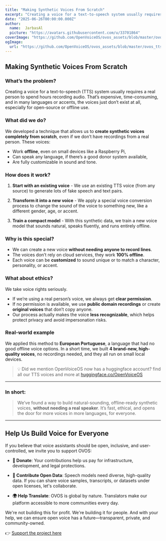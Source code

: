 ```yaml
---
title: "Making Synthetic Voices From Scratch"
excerpt: "Creating a voice for a text-to-speech system usually requires a real person to spend hours recording audio. That’s expensive, time-consuming, and in many languages or accents, the voices just don’t exist at all"
date: "2025-06-26T00:00:00.000Z"
author:
  name:  JarbasAl
  picture: "https://avatars.githubusercontent.com/u/33701864"
coverImage: "https://github.com/OpenVoiceOS/ovos_assets/blob/master/ovos_tts.png?raw=true"
ogImage:
  url: "https://github.com/OpenVoiceOS/ovos_assets/blob/master/ovos_tts.png?raw=true"
---
```


## Making Synthetic Voices From Scratch

### What’s the problem?

Creating a voice for a text-to-speech (TTS) system usually requires a real person to spend hours recording audio. That’s expensive, time-consuming, and in many languages or accents, the voices just don’t exist at all, especially for open-source or offline use.

### What did we do?

We developed a technique that allows us to **create synthetic voices completely from scratch**, even if we don’t have recordings from a real person. These voices:

* Work **offline**, even on small devices like a Raspberry Pi,
* Can speak any language, if there’s a good donor system available,
* Are fully customizable in sound and tone.

### How does it work?

1. **Start with an existing voice** - We use an existing TTS voice (from any source) to generate lots of fake speech and text pairs.

2. **Transform it into a new voice** - We apply a special voice conversion process to change the sound of the voice to something new, like a different gender, age, or accent.

3. **Train a compact model** - With this synthetic data, we train a new voice model that sounds natural, speaks fluently, and runs entirely offline.

### Why is this special?

* We can create a new voice **without needing anyone to record lines**.
* The voices don’t rely on cloud services, they work **100% offline**.
* Each voice can be **customized** to sound unique or to match a character, personality, or accent.

### What about ethics?

We take voice rights seriously.

* If we’re using a real person’s voice, we always get **clear permission**.
* If no permission is available, we use **public domain recordings** or create **original voices** that don’t copy anyone.
* Our process actually makes the voice **less recognizable**, which helps protect privacy and avoid impersonation risks.

### Real-world example

We applied this method to **European Portuguese**, a language that had no good offline voice options. In a short time, we built **4 brand-new, high-quality voices**, no recordings needed, and they all run on small local devices.

> 💡 Did we mention OpenVoiceOS now has a huggingface account? find all our TTS voices and more at [huggingface.co/OpenVoiceOS](https://huggingface.co/OpenVoiceOS)

---

### In short:

> We’ve found a way to build natural-sounding, offline-ready synthetic voices, **without needing a real speaker**. It’s fast, ethical, and opens the door for more voices in more languages, for everyone.

---

## Help Us Build Voice for Everyone 

If you believe that voice assistants should be open, inclusive, and user-controlled, we invite you to support OVOS: 

- **💸 Donate**: Your contributions help us pay for infrastructure, development, and legal protections. 

- **📣 Contribute Open Data**: Speech models need diverse, high-quality data. If you can share voice samples, transcripts, or datasets under open licenses, let's collaborate. 

- **🌍 Help Translate**: OVOS is global by nature. Translators make our platform accessible to more communities every day. 

We're not building this for profit. We're building it for people. And with your help, we can ensure open voice has a future—transparent, private, and community-owned. 

👉 [Support the project here](https://www.openvoiceos.org/contribution)

